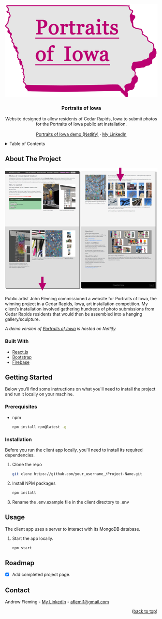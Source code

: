<div id="top"></div>

<!-- PROJECT LOGO -->
<br />
<div align="center">
  <a href="https://portraits-of-iowa.netlify.app/">
    <img src="src/assets/images/poi-logo.png" alt="Logo">
  </a>

  <h3 align="center">Portraits of Iowa</h3>

  <p align="center">
    Website designed to allow residents of Cedar Rapids, Iowa to submit photos for the Portraits of Iowa public art installation.
    <br />
    <br />
        <a href="https://portraits-of-iowa.netlify.app/">Portraits of Iowa demo (Netlify)</a>
    ·
    <a href="https://www.linkedin.com/in/andrew-j-fleming-web-dev">My LinkedIn</a>
</div>

<!-- TABLE OF CONTENTS -->
<details>
  <summary>Table of Contents</summary>
  <ol>
    <li>
      <a href="#about-the-project">About The Project</a>
      <ul>
        <li><a href="#built-with">Built With</a></li>
      </ul>
    </li>
    <li><a href="#contact">Contact</a></li>
  </ol>
</details>

<!-- ABOUT THE PROJECT -->

## About The Project

[![Project Screen Shot][project-screenshot]](https://portraits-of-iowa.netlify.app/)

Public artist John Fleming commissioned a website for Portraits of Iowa, the winning project in a Cedar Rapids, Iowa, art installation competition. My client’s installation involved gathering hundreds of photo submissions from Cedar Rapids residents that would then be assembled into a hanging gallery/sculpture.

_A demo version of <a href="https://portraits-of-iowa.netlify.app/">Portraits of Iowa</a> is hosted on Netlify._

### Built With

- [React.js](https://reactjs.org/)
- [Bootstrap](https://getbootstrap.com)
- [Firebase](https://firebase.google.com/)

<!-- GETTING STARTED -->

## Getting Started

Below you'll find some instructions on what you'll need to install the project and run it locally on your machine.

### Prerequisites

- npm
  ```sh
  npm install npm@latest -g
  ```

### Installation

Before you run the client app locally, you'll need to install its required dependencies.

1. Clone the repo

   ```sh
   git clone https://github.com/your_username_/Project-Name.git
   ```

2. Install NPM packages

   ```sh
   npm install
   ```

3. Rename the .env.example file in the client directory to .env

<!-- USAGE EXAMPLES -->

## Usage

The client app uses a server to interact with its MongoDB database.

1. Start the app locally.

   ```sh
   npm start
   ```

<!-- ROADMAP -->

## Roadmap

- [x] Add completed project page.

<!-- CONTACT -->

## Contact

Andrew Fleming - [My LinkedIn](https://www.linkedin.com/in/andrew-j-fleming-web-dev) - aflemi1@gmail.com

<p align="right">(<a href="#top">back to top</a>)</p>

[project-screenshot]: src/assets/images/screenshot.png
